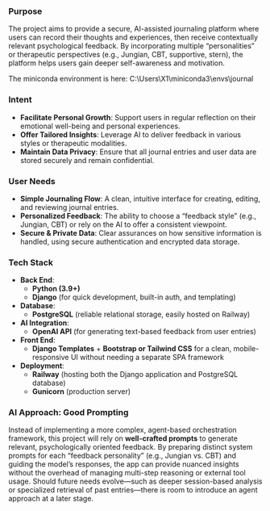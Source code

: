 ### **Purpose**

The project aims to provide a secure, AI-assisted journaling platform where users can record their thoughts and experiences, then receive contextually relevant psychological feedback. By incorporating multiple “personalities” or therapeutic perspectives (e.g., Jungian, CBT, supportive, stern), the platform helps users gain deeper self-awareness and motivation.

The miniconda environment is here: C:\Users\X1\miniconda3\envs\journal


### **Intent**

- **Facilitate Personal Growth**: Support users in regular reflection on their emotional well-being and personal experiences.
- **Offer Tailored Insights**: Leverage AI to deliver feedback in various styles or therapeutic modalities.
- **Maintain Data Privacy**: Ensure that all journal entries and user data are stored securely and remain confidential.

### **User Needs**

- **Simple Journaling Flow**: A clean, intuitive interface for creating, editing, and reviewing journal entries.
- **Personalized Feedback**: The ability to choose a “feedback style” (e.g., Jungian, CBT) or rely on the AI to offer a consistent viewpoint.
- **Secure & Private Data**: Clear assurances on how sensitive information is handled, using secure authentication and encrypted data storage.

### **Tech Stack**

- **Back End**:
    - **Python (3.9+)**
    - **Django** (for quick development, built-in auth, and templating)
- **Database**:
    - **PostgreSQL** (reliable relational storage, easily hosted on Railway)
- **AI Integration**:
    - **OpenAI API** (for generating text-based feedback from user entries)
- **Front End**:
    - **Django Templates** + **Bootstrap or Tailwind CSS** for a clean, mobile-responsive UI without needing a separate SPA framework
- **Deployment**:
    - **Railway** (hosting both the Django application and PostgreSQL database)
    - **Gunicorn** (production server)

### **AI Approach: Good Prompting**

Instead of implementing a more complex, agent-based orchestration framework, this project will rely on **well-crafted prompts** to generate relevant, psychologically oriented feedback. By preparing distinct system prompts for each “feedback personality” (e.g., Jungian vs. CBT) and guiding the model’s responses, the app can provide nuanced insights without the overhead of managing multi-step reasoning or external tool usage. Should future needs evolve—such as deeper session-based analysis or specialized retrieval of past entries—there is room to introduce an agent approach at a later stage.